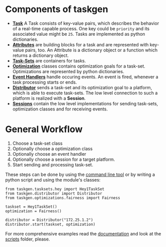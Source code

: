 Components of taskgen
=====================
  
* [**Task**](tasks.md) A Task consists of key-value pairs, which describes
  the behavior of a real-time capable process. One key could be `priority` and
  its associated value might be `25`. Tasks are implemented as python
  dictionaries.
* [**Attributes**](attributes.md) are building blocks for a task and are
  represented with key-value pairs, too.  An Attribute is a dictionary object or
  a function which returns a dictionary object.
* [**Task-Sets**](taskset.md) are containers for tasks.
* [**Optimization**](optimization.md) classes contains optimization goals
  for a task-set. Optimizations are represented by python dictionaries.
* [**Event Handlers**](event.md) handle occuring events. An event is fired,
  whenever a task processing starts or ends.
* [**Distributor**](distributor.md) sends a task-set and its optimization
  goal to a platform, which is able to execute task-sets. The low level
  connection to such a platform is realized with a **Session**.
* [**Sessions**](session.md) contain the low level implementations for
  sending task-sets, optimization classes and for receiving events.
  

General Workflow
================

1. Choose a task-set class
2. Optionally choose a optimization class
3. Optionally choose an event handler
4. Optionally choose a session for a target platform.
5. Start sending and processing task-set.

These steps can be done by using the [command line tool](commandline.md) or
by writing a python script and using the module's classes:

```Python3
from taskgen.tasksets.hey import Hey1TaskSet
from taskgen.distributor import Distributor
from taskgen.optimizations.fairness import Fairness

taskset = Hey1TaskSet()
optimization = Fairness()

distributor = Distributor("172.25.1.2")
distributor.start(taskset, optimization)
```

For more comprehensive examples read the [documentation](.) and look at the
[scripts](../scripts/) folder, please.

